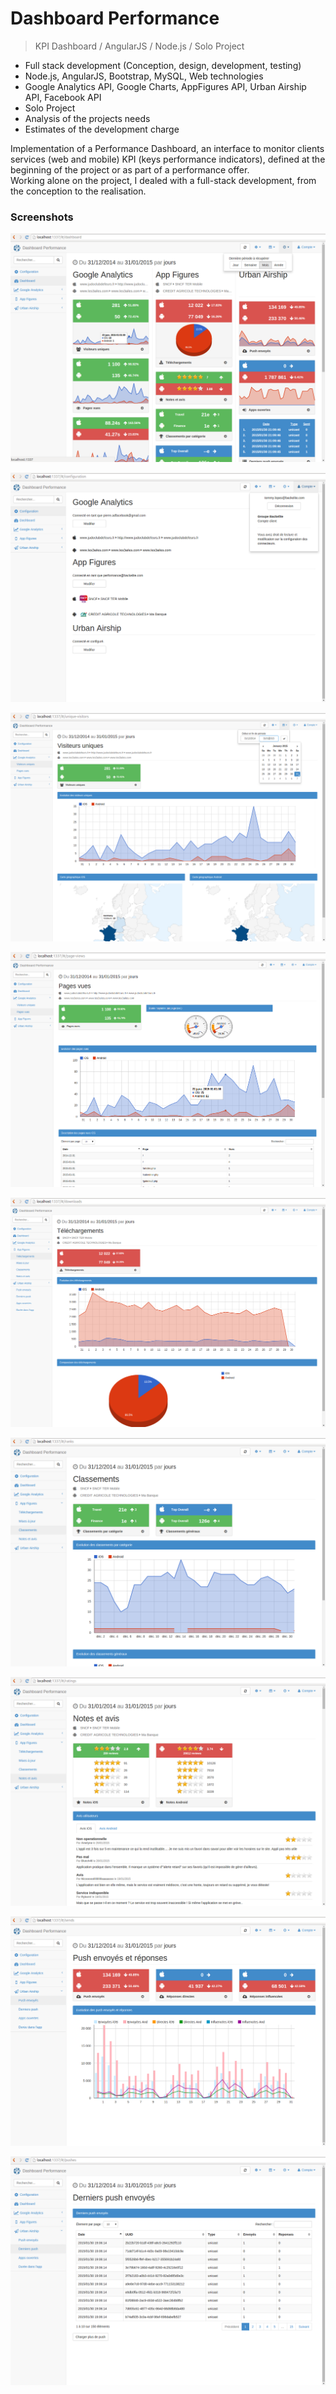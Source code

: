 # Dashboard Performance
> KPI Dashboard / AngularJS / Node.js / Solo Project

* Full stack development (Conception, design, development, testing)
* Node.js, AngularJS, Bootstrap, MySQL, Web technologies
* Google Analytics API, Google Charts, AppFigures API, Urban Airship API, Facebook API
* Solo Project
* Analysis of the projects needs
* Estimates of the development charge

Implementation of a Performance Dashboard, an interface to monitor clients services (web and mobile) KPI (keys performance indicators), defined at the beginning of the project or as part of a performance offer.  
Working alone on the project, I dealed with a full-stack development, from the conception to the realisation.

### Screenshots

![alt tag](screenshots/annexe1.png)

![alt tag](screenshots/annexe0.png)

![alt tag](screenshots/annexe3.png)

![alt tag](screenshots/annexe4.png)

![alt tag](screenshots/annexe5.png)

![alt tag](screenshots/annexe6.png)

![alt tag](screenshots/annexe7.png)

![alt tag](screenshots/annexe8.png)

![alt tag](screenshots/annexe9.png)
